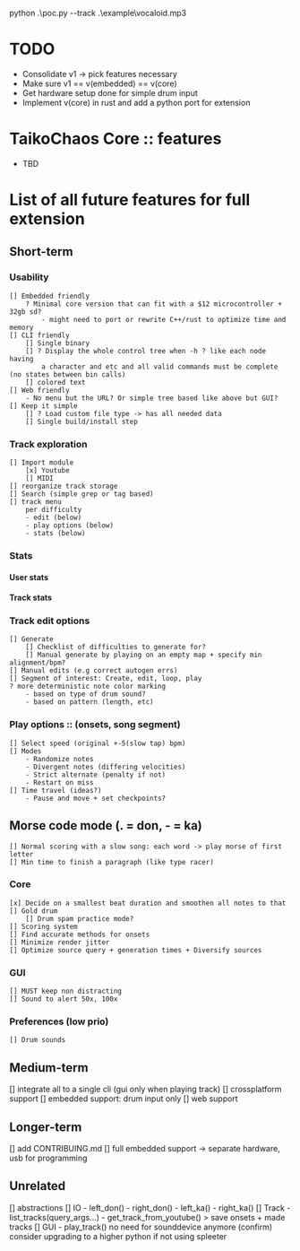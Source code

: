 python .\poc.py --track .\example\vocaloid.mp3

# TODO
- Consolidate v1 -> pick features necessary
- Make sure v1 == v(embedded) == v(core)
- Get hardware setup done for simple drum input
- Implement v(core) in rust and add a python port for extension

# TaikoChaos Core :: features
- TBD

# List of all future features for full extension

## Short-term

### Usability
    [] Embedded friendly
        ? Minimal core version that can fit with a $12 microcontroller + 32gb sd?
            - might need to port or rewrite C++/rust to optimize time and memory
    [] CLI friendly
        [] Single binary
        [] ? Display the whole control tree when -h ? like each node having
            a character and etc and all valid commands must be complete (no states between bin calls)
        [] colored text
    [] Web friendly
        - No menu but the URL? Or simple tree based like above but GUI?
    [] Keep it simple 
        [] ? Load custom file type -> has all needed data
        [] Single build/install step

### Track exploration
    [] Import module
        [x] Youtube
        [] MIDI
    [] reorganize track storage
    [] Search (simple grep or tag based)
    [] track menu 
        per difficulty
        - edit (below)
        - play options (below)
        - stats (below)

### Stats
#### User stats
#### Track stats

### Track edit options
    [] Generate
        [] Checklist of difficulties to generate for?
        [] Manual generate by playing on an empty map + specify min alignment/bpm?
    [] Manual edits (e.g correct autogen errs)
    [] Segment of interest: Create, edit, loop, play
    ? more deterministic note color marking
        - based on type of drum sound?
        - based on pattern (length, etc)

### Play options :: (onsets, song segment)
    [] Select speed (original +-5(slow tap) bpm)
    [] Modes
        - Randomize notes
        - Divergent notes (differing velocities)
        - Strict alternate (penalty if not)
        - Restart on miss
    [] Time travel (ideas?)
        - Pause and move + set checkpoints?

## Morse code mode (. = don, - = ka)
    [] Normal scoring with a slow song: each word -> play morse of first letter
    [] Min time to finish a paragraph (like type racer)

### Core
    [x] Decide on a smallest beat duration and smoothen all notes to that
    [] Gold drum
        [] Drum spam practice mode? 
    [] Scoring system
    [] Find accurate methods for onsets
    [] Minimize render jitter
    [] Optimize source query + generation times + Diversify sources

### GUI
    [] MUST keep non distracting
    [] Sound to alert 50x, 100x

### Preferences (low prio)
    [] Drum sounds

## Medium-term
[] integrate all to a single cli (gui only when playing track)
[] crossplatform support
[] embedded support: drum input only 
[] web support

## Longer-term
[] add CONTRIBUING.md
[] full embedded support -> separate hardware, usb for programming

## Unrelated
[] abstractions
    [] IO
        - left_don()
        - right_don()
        - left_ka()
        - right_ka()
    [] Track
        - list_tracks(query_args...)
        - get_track_from_youtube()
            > save onsets + made tracks
    [] GUI
        - play_track()
no need for sounddevice anymore (confirm)
consider upgrading to a higher python if not using spleeter